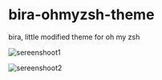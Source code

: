 # bira-ohmyzsh-theme
bira, little modified theme for oh my zsh

![sereenshoot1](https://i.imgur.com/bN8KzW9.png)

![sereenshoot2](https://i.imgur.com/mncBmW2.png)
